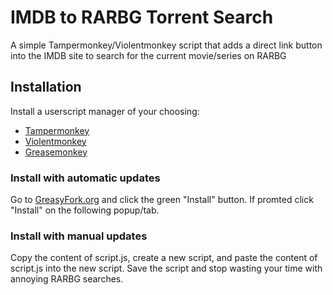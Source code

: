 # IMDB to RARBG Torrent Search

A simple Tampermonkey/Violentmonkey script that adds a direct link button into the IMDB site to search for the current movie/series on RARBG


## Installation

Install a userscript manager of your choosing:

 - [Tampermonkey](https://addons.mozilla.org/de/firefox/addon/tampermonkey/)
 - [Violentmonkey](https://addons.mozilla.org/de/firefox/addon/violentmonkey/)
 - [Greasemonkey](https://addons.mozilla.org/de/firefox/addon/greasemonkey/)

### Install with automatic updates

Go to [GreasyFork.org](https://greasyfork.org/en/scripts/442932-imdb-to-rarbg-torrent-search) and click the green "Install" button. If promted click "Install" on the following popup/tab.

### Install with manual updates

Copy the content of script.js, create a new script, and paste the content of script.js into the new script.
Save the script and stop wasting your time with annoying RARBG searches.
